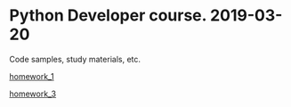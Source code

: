 # Python Developer course. 2019-03-20
Code samples, study materials, etc.

[homework_1](homework_1/README.md)

[homework_3](homework_3/README.md)
